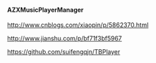 #### AZXMusicPlayerManager

http://www.cnblogs.com/xiaopin/p/5862370.html

http://www.jianshu.com/p/bf71f3bf5967

https://github.com/suifengqjn/TBPlayer

